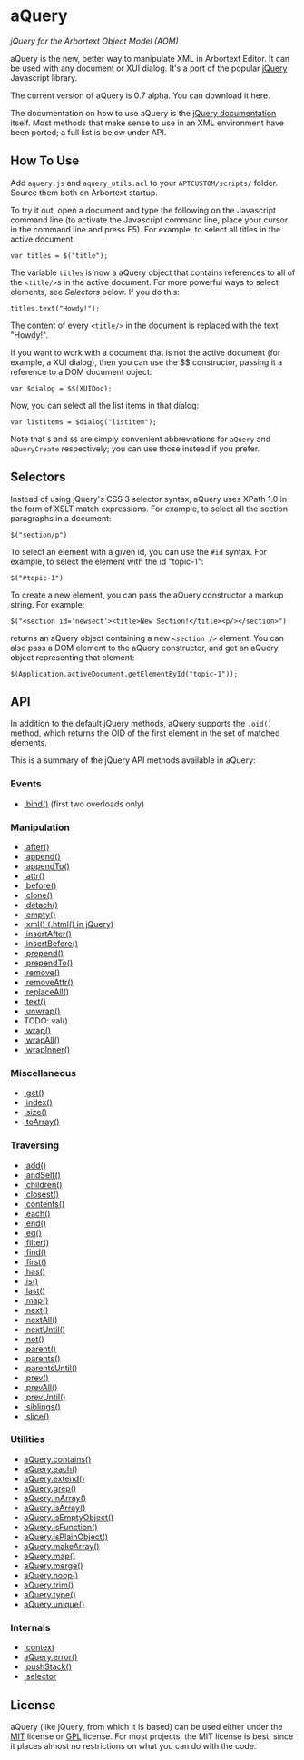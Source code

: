 # aQuery #

_jQuery for the Arbortext Object Model (AOM)_

aQuery is the new, better way to manipulate XML in Arbortext Editor.  It can be used with any document or XUI dialog.  It's a port of the popular [jQuery](http://www.jquery.com) Javascript library. 

The current version of aQuery is 0.7 alpha.  You can download it here.

The documentation on how to use aQuery is the [jQuery documentation](http://docs.jquery.com/Main_Page) itself.  Most methods that make sense to use in an XML environment have been ported; a full list is below under API.


## How To Use ##

Add `aquery.js` and `aquery_utils.acl` to your `APTCUSTOM/scripts/` folder.  Source them both on Arbortext startup.  

To try it out, open a document and type the following on the Javascript command line (to activate the Javascript command line, place your cursor in the command line and press F5).  For example, to select all titles in the active document:

    var titles = $("title");

The variable `titles` is now a aQuery object that contains references to all of the `<title/>`s in the active document.  For more powerful ways to select elements, see *Selectors* below.  If you do this:

    titles.text("Howdy!");
    
The content of every `<title/>` in the document is replaced with the text "Howdy!".

If you want to work with a document that is not the active document (for example, a XUI dialog), then you can use the $$ constructor, passing it a reference to a DOM document object:

    var $dialog = $$(XUIDoc);
    
Now, you can select all the list items in that dialog:

    var listitems = $dialog("listitem");
    
Note that `$` and `$$` are simply convenient abbreviations for `aQuery` and `aQueryCreate` respectively; you can use those instead if you prefer.

## Selectors ##

Instead of using jQuery's CSS 3 selector syntax, aQuery uses XPath 1.0 in the form of XSLT match expressions.  For example, to select all the section paragraphs in a document:

    $("section/p")

To select an element with a given id, you can use the `#id` syntax.  For example, to select the element with the id "topic-1":

    $("#topic-1")
 
To create a new element, you can pass the aQuery constructor a markup string.  For example:

    $("<section id='newsect'><title>New Section!</title><p/></section>")

returns an aQuery object containing a new `<section />` element.  You can also pass a DOM element to the aQuery constructor, and get an aQuery object representing that element:

    $(Application.activeDocument.getElementById("topic-1"));
    
## API ##

In addition to the default jQuery methods, aQuery supports the `.oid()` method, which returns the OID of the first element in the set of matched elements.

This is a summary of the jQuery API methods available in aQuery:


### Events ###

* [.bind()](http://api.jquery.com/bind/) (first two overloads only)


### Manipulation ###

* [.after()](http://api.jquery.com/after/)
* [.append()](http://api.jquery.com/append/)
* [.appendTo()](http://api.jquery.com/appendTo/)
* [.attr()](http://api.jquery.com/attr/)
* [.before()](http://api.jquery.com/before/)
* [.clone()](http://api.jquery.com/clone/)
* [.detach()](http://api.jquery.com/detach/)
* [.empty()](http://api.jquery.com/empty/)
* [.xml() (.html() in jQuery)](http://api.jquery.com/html/)
* [.insertAfter()](http://api.jquery.com/insertAfter/)
* [.insertBefore()](http://api.jquery.com/insertBefore/)
* [.prepend()](http://api.jquery.com/prepend/)
* [.prependTo()](http://api.jquery.com/prependTo/)
* [.remove()](http://api.jquery.com/remove/)
* [.removeAttr()](http://api.jquery.com/removeAttr/)
* [.replaceAll()](http://api.jquery.com/replaceAll/)
* [.text()](http://api.jquery.com/text/)
* [.unwrap()](http://api.jquery.com/unwrap/)
* TODO: val()
* [.wrap()](http://api.jquery.com/wrap/)
* [.wrapAll()](http://api.jquery.com/wrapAll/)
* [.wrapInner()](http://api.jquery.com/wrapInner/)


### Miscellaneous ###

* [.get()](http://api.jquery.com/get)
* [.index()](http://api.jquery.com/index)
* [.size()](http://api.jquery.com/size)
* [.toArray()](http://api.jquery.com/toArray)


### Traversing ###

* [.add()](http://api.jquery.com/add)
* [.andSelf()](http://api.jquery.com/andSelf/)
* [.children()](http://api.jquery.com/children/)
* [.closest()](http://api.jquery.com/closest/)
* [.contents()](http://api.jquery.com/contents/)
* [.each()](http://api.jquery.com/each/)
* [.end()](http://api.jquery.com/end/)
* [.eq()](http://api.jquery.com/eq/)
* [.filter()](http://api.jquery.com/filter/)
* [.find()](http://api.jquery.com/find/)
* [.first()](http://api.jquery.com/first/)
* [.has()](http://api.jquery.com/has/)
* [.is()](http://api.jquery.com/is/)
* [.last()](http://api.jquery.com/last/)
* [.map()](http://api.jquery.com/map/)
* [.next()](http://api.jquery.com/next/)
* [.nextAll()](http://api.jquery.com/nextAll/)
* [.nextUntil()](http://api.jquery.com/nextUntil/)
* [.not()](http://api.jquery.com/not/)
* [.parent()](http://api.jquery.com/parent/)
* [.parents()](http://api.jquery.com/parents/)
* [.parentsUntil()](http://api.jquery.com/parentsUntil/)
* [.prev()](http://api.jquery.com/prev/)
* [.prevAll()](http://api.jquery.com/prevAll/)
* [.prevUntil()](http://api.jquery.com/prevUntil/)
* [.siblings()](http://api.jquery.com/siblings/)
* [.slice()](http://api.jquery.com/slice/)


### Utilities ###

* [aQuery.contains()](http://api.jquery.com/jQuery.contains/)
* [aQuery.each()](http://api.jquery.com/jQuery.each/)
* [aQuery.extend()](http://api.jquery.com/jQuery.extend/)
* [aQuery.grep()](http://api.jquery.com/jQuery.grep/)
* [aQuery.inArray()](http://api.jquery.com/jQuery.inArray/)
* [aQuery.isArray()](http://api.jquery.com/jQuery.isArray/)
* [aQuery.isEmptyObject()](http://api.jquery.com/jQuery.isEmptyObject/)
* [aQuery.isFunction()](http://api.jquery.com/jQuery.isFunction/)
* [aQuery.isPlainObject()](http://api.jquery.com/jQuery.isPlainObject/)
* [aQuery.makeArray()](http://api.jquery.com/jQuery.makeArray/)
* [aQuery.map()](http://api.jquery.com/jQuery.map/)
* [aQuery.merge()](http://api.jquery.com/jQuery.merge/)
* [aQuery.noop()](http://api.jquery.com/jQuery.noop/)
* [aQuery.trim()](http://api.jquery.com/jQuery.trim/)
* [aQuery.type()](http://api.jquery.com/jQuery.type/)
* [aQuery.unique()](http://api.jquery.com/jQuery.unique/)


### Internals ###

* [.context](http://api.jquery.com/context/)
* [aQuery.error()](http://api.jquery.com/jQuery.error)
* [.pushStack()](http://api.jquery.com/pushstack)
* [.selector](http://api.jquery.com/selector)


## License ##

aQuery (like jQuery, from which it is based) can be used either under the [MIT](http://www.opensource.org/licenses/mit-license.php) license or [GPL](http://www.opensource.org/licenses/gpl-2.0.php) license.  For most projects, the MIT license is best, since it places almost no restrictions on what you can do with the code.
